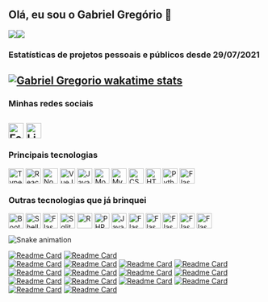 ## Olá, eu sou o Gabriel Gregório 👋

<a href="https://github.com/anuraghazra/github-readme-stats#customization"><img align="center" src="https://github-readme-stats.vercel.app/api/top-langs/?username=gabrielogregorio&theme=radical&count_private=true&include_all_commits=true&langs_count=10&layout=compact&v=4" /></a><a href="https://github.com/anuraghazra/github-readme-stats#customization"><img align="center" src="https://github-readme-stats.vercel.app/api?username=gabrielogregorio&show_icons=true&theme=radical&count_private=true&include_all_commits=true?v=4" /></a>


### Estatísticas de projetos pessoais e públicos desde 29/07/2021
[![Gabriel Gregorio wakatime stats](https://github-readme-stats.vercel.app/api/wakatime?username=gabrielogregorio&v=1&layout=compact&theme=radical&count_private=true&include_all_commits=true)](https://github.com/anuraghazra/github-readme-stats)
---------

### Minhas redes sociais

<a href="https://www.facebook.com/gabriel.dev.gregorio/" target="_blank"><img align="center" alt="Facebook" height="30" src="https://img.shields.io/badge/Facebook-1877F2?style=for-the-badge&logo=facebook&logoColor=white"></a>
<a href="https://www.linkedin.com/in/gabrielogregorio/" target="_blank"><img align="center" alt="Linkedin" height="30" src="https://img.shields.io/badge/LinkedIn-0077B5?style=for-the-badge&logo=linkedin&logoColor=white"></a>
---------

### Principais tecnologias

<img align="center" alt="Typescript" height="30" src="https://img.shields.io/badge/TypeScript-007ACC?style=for-the-badge&logo=typescript&logoColor=white"> <img align="center" alt="ReactJs" height="30" src="https://img.shields.io/badge/React-20232A?style=for-the-badge&logo=react&logoColor=61DAFB">
<img align="center" alt="Nodejs" height="30" src="https://img.shields.io/badge/Node.js-43853D?style=for-the-badge&logo=node.js&logoColor=white"> <img align="center" alt="VueJs" height="30" src="https://img.shields.io/badge/Vue.js-35495E?style=for-the-badge&logo=vue.js&logoColor=4FC08D">
<img align="center" alt="Javascript" height="30" src="https://img.shields.io/badge/JavaScript-F7DF1E?style=for-the-badge&logo=javascript&logoColor=black">
<img align="center" alt="Mongodb" height="30" src="https://img.shields.io/badge/MongoDB-4EA94B?style=for-the-badge&logo=mongodb&logoColor=white">
<img align="center" alt="Mysql" height="30" src="https://img.shields.io/badge/MySQL-00000F?style=for-the-badge&logo=mysql&logoColor=white">
<img align="center" alt="CSS3" height="30" src="https://img.shields.io/badge/CSS3-1572B6?style=for-the-badge&logo=css3&logoColor=white">
<img align="center" alt="HTML5" height="30" src="https://img.shields.io/badge/HTML5-E34F26?style=for-the-badge&logo=html5&logoColor=white">
<img align="center" alt="Python" height="30" src="https://img.shields.io/badge/Python-3776AB?style=for-the-badge&logo=python&logoColor=white">
<img align="center" alt="Flask" height="30" src="https://img.shields.io/badge/Markdown-000000?style=for-the-badge&logo=markdown&logoColor=white">

### Outras tecnologias que já brinquei
<img align="center" alt="Bootstrap" height="30" src="https://img.shields.io/badge/Bootstrap-563D7C?style=for-the-badge&logo=bootstrap&logoColor=white"> <img align="center" alt="Shell_Script" height="30" src="https://img.shields.io/badge/Shell_Script-121011?style=for-the-badge&logo=gnu-bash&logoColor=white">
<img align="center" alt="Flask" height="30" src="https://img.shields.io/badge/Flask-000000?style=for-the-badge&logo=flask&logoColor=white">
<img align="center" alt="Sqlite" height="30" src="https://img.shields.io/badge/SQLite-07405E?style=for-the-badge&logo=sqlite&logoColor=white">
<img align="center" alt="R" height="30" src="https://img.shields.io/badge/R-276DC3?style=for-the-badge&logo=r&logoColor=white">
<img align="center" alt="PHP" height="30" src="https://img.shields.io/badge/PHP-777BB4?style=for-the-badge&logo=php&logoColor=white">
<img align="center" alt="Java" height="30" src="https://img.shields.io/badge/Java-ED8B00?style=for-the-badge&logo=java&logoColor=white">
<img align="center" alt="Flask" height="30" src="https://img.shields.io/badge/C%23-239120?style=for-the-badge&logo=c-sharp&logoColor=white">
<img align="center" alt="Flask" height="30" src="https://img.shields.io/badge/C-00599C?style=for-the-badge&logo=c&logoColor=white">
<img align="center" alt="Flask" height="30" src="https://img.shields.io/badge/C%2B%2B-00599C?style=for-the-badge&logo=c%2B%2B&logoColor=white">
<img align="center" alt="Flask" height="30" src="https://img.shields.io/badge/Ubuntu-E95420?style=for-the-badge&logo=ubuntu&logoColor=white">
<img align="center" alt="Flask" height="30" src="https://img.shields.io/badge/Android-3DDC84?style=for-the-badge&logo=android&logoColor=white">

![Snake animation](https://github.com/gabrielogregorio/gabrielogregorio/blob/output/github-contribution-grid-snake.svg)
  
[![Readme Card](https://github-readme-stats.vercel.app/api/pin/?username=gabrielogregorio&repo=vavatips-frontend&theme=radical)](https://github.com/gabrielogregorio/vavatips-frontend)  [![Readme Card](https://github-readme-stats.vercel.app/api/pin/?username=gabrielogregorio&repo=Social-Network-Frontend&theme=radical)](https://github.com/gabrielogregorio/Social-Network-Frontend)  
[![Readme Card](https://github-readme-stats.vercel.app/api/pin/?username=gabrielogregorio&repo=Social-Network-Backend&theme=radical)](https://github.com/gabrielogregorio/Social-Network-Backend)
[![Readme Card](https://github-readme-stats.vercel.app/api/pin/?username=gabrielogregorio&repo=pixel-paint&theme=radical)](https://github.com/gabrielogregorio/pixel-paint)
[![Readme Card](https://github-readme-stats.vercel.app/api/pin/?username=gabrielogregorio&repo=palette-colors&theme=radical)](https://github.com/gabrielogregorio/palette-colors)
[![Readme Card](https://github-readme-stats.vercel.app/api/pin/?username=gabrielogregorio&repo=CRUD-NEXTJS&theme=radical)](https://github.com/gabrielogregorio/CRUD-NEXTJS)
[![Readme Card](https://github-readme-stats.vercel.app/api/pin/?username=gabrielogregorio&repo=quiz-nextjs&theme=radical)](https://github.com/gabrielogregorio/quiz-nextjs)
[![Readme Card](https://github-readme-stats.vercel.app/api/pin/?username=gabrielogregorio&repo=Paradoxo-de-Monty-Hall-em-nextjs&theme=radical)](https://github.com/gabrielogregorio/Paradoxo-de-Monty-Hall-em-nextjs)
[![Readme Card](https://github-readme-stats.vercel.app/api/pin/?username=gabrielogregorio&repo=Sistema-de-Agendamento&theme=radical)](https://github.com/gabrielogregorio/Sistema-de-Agendamento)
[![Readme Card](https://github-readme-stats.vercel.app/api/pin/?username=gabrielogregorio&repo=Portal-de-noticias&theme=radical)](https://github.com/gabrielogregorio/Portal-de-noticias)
[![Readme Card](https://github-readme-stats.vercel.app/api/pin/?username=gabrielogregorio&repo=integracao-mercado-pago&theme=radical)](https://github.com/gabrielogregorio/integracao-mercado-pago)
[![Readme Card](https://github-readme-stats.vercel.app/api/pin/?username=gabrielogregorio&repo=Chat-real-time-web-sockets&theme=radical)](https://github.com/gabrielogregorio/Chat-real-time-web-sockets)
[![Readme Card](https://github-readme-stats.vercel.app/api/pin/?username=gabrielogregorio&repo=Docker-com-PHP-mysql-e-nodeJs&theme=radical)](https://github.com/gabrielogregorio/Docker-com-PHP-mysql-e-nodeJs)
[![Readme Card](https://github-readme-stats.vercel.app/api/pin/?username=gabrielogregorio&repo=template-admin-nextjs&theme=radical)](https://github.com/gabrielogregorio/template-admin-nextjs)
[![Readme Card](https://github-readme-stats.vercel.app/api/pin/?username=gabrielogregorio&repo=Youtube-Reload&theme=radical)](https://github.com/gabrielogregorio/Youtube-Reload)
[![Readme Card](https://github-readme-stats.vercel.app/api/pin/?username=gabrielogregorio&repo=NodeJs-na-aws&theme=radical)](https://github.com/gabrielogregorio/NodeJs-na-aws)
